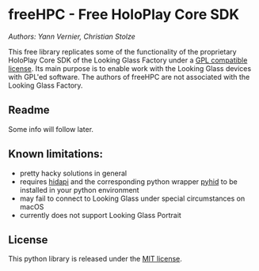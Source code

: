 # freeHPC - Free HoloPlay Core SDK
_Authors: Yann Vernier, Christian Stolze_

This free library replicates some of the functionality of the proprietary HoloPlay Core SDK of the Looking Glass Factory under a [GPL compatible license](https://github.com/regcs/freehpc/blob/master/LICENSE). Its main purpose is to enable work with the Looking Glass devices with GPL'ed software. The authors of freeHPC are not associated with the Looking Glass Factory.

## Readme

Some info will follow later.

## Known limitations:

- pretty hacky solutions in general
- requires [hidapi](https://github.com/libusb/hidapi) and the corresponding python wrapper [pyhid](https://github.com/apmorton/pyhidapi) to be installed in your python environment
- may fail to connect to Looking Glass under special circumstances on macOS
- currently does not support Looking Glass Portrait

## License

This python library is released under the [MIT license](https://github.com/regcs/freehpc/blob/master/LICENSE).
